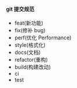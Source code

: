 #### git 提交规范

- feat(新功能)
- fix(修补 bug)
- perf(优化 Performance)
- style(格式化)
- docs(文档)
- refactor(重构)
- build(构建改动)
- ci
- test
